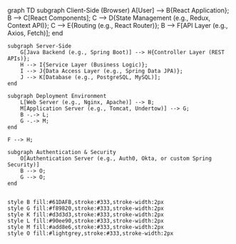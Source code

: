 graph TD
    subgraph Client-Side (Browser)
        A[User] --> B{React Application};
        B --> C[React Components];
        C --> D{State Management (e.g., Redux, Context API)};
        C --> E{Routing (e.g., React Router)};
        B --> F[API Layer (e.g., Axios, Fetch)];
    end

    subgraph Server-Side
        G[Java Backend (e.g., Spring Boot)] --> H{Controller Layer (REST APIs)};
        H --> I{Service Layer (Business Logic)};
        I --> J{Data Access Layer (e.g., Spring Data JPA)};
        J --> K[Database (e.g., PostgreSQL, MySQL)];
    end

    subgraph Deployment Environment
        L[Web Server (e.g., Nginx, Apache)] --> B;
        M[Application Server (e.g., Tomcat, Undertow)] --> G;
        B -.-> L;
        G -.-> M;
    end

    F --> H;

    subgraph Authentication & Security
        O[Authentication Server (e.g., Auth0, Okta, or custom Spring Security)]
        B --> O;
        G --> O;
    end


    style B fill:#61DAFB,stroke:#333,stroke-width:2px
    style G fill:#f89820,stroke:#333,stroke-width:2px
    style K fill:#d3d3d3,stroke:#333,stroke-width:2px
    style L fill:#90ee90,stroke:#333,stroke-width:2px
    style M fill:#add8e6,stroke:#333,stroke-width:2px
    style O fill:#lightgrey,stroke:#333,stroke-width:2px
